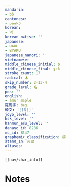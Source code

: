 ```yaml
---
mandarin:
- bò
cantonese:
- paak3
korean:
- 벽
korean_native: ''
japanese:
- HAKU
- BYAKU
japanese_nanori: ''
vietnamese:
middle_chinese_initial: p
middle_chinese_final: ɣɛk
stroke_count: 17
radical: 木
skip_number: 2-13-4
grade_level: 名
pos: ''
english:
- amur maple
羅馬字: bag
韓文: '[[박]]'
joyo_level: ''
hsk_level: ''
hanmun_edu_level: ''
danayo_id: 8286
mc_id: 8547
graphemic_classification: 辟
stand_in: 黃蘗
aliases:
---
```

```meta-bind-embed
[[nav/char_info]]
```

# Notes
